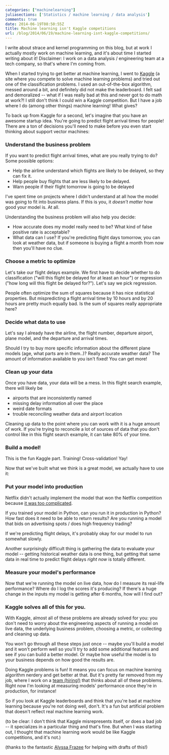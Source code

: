 ```yaml
---
categories: ["machinelearning"]
juliasections: ['Statistics / machine learning / data analysis']
comments: true
date: 2014-06-19T08:50:55Z
title: Machine learning isn't Kaggle competitions
url: /blog/2014/06/19/machine-learning-isnt-kaggle-competitions/
---
```


I write about strace and kernel programming on this blog, but at work
I actually mostly work on machine learning, and it's about time I
started writing about it! Disclaimer: I work on a data analysis /
engineering team at a tech company, so that's where I'm coming from.

When I started trying to get better at machine learning, I went to
[Kaggle](http://www.kaggle.com/) (a site where you compete to solve
machine learning problems) and tried out one of the classification
problems. I used an
out-of-the-box algorithm, messed around a bit, and definitely did not
make the leaderboard. I felt sad and demoralized -- what if I
was really bad at this and never got to do math at work?! I still 
don't think I could win a Kaggle competition. But I have a job where I do
(among other things) machine learning! What gives?

To back up from Kaggle for a second, let's imagine that you have an
awesome startup idea. You're going to predict flight arrival times for
people! There are a ton of decisions you'll need to make before you even
start thinking about support vector machines:

<!--more-->

### Understand the business problem

If you want to predict flight arrival times, what are you really
trying to do? Some possible options:

* Help the airline understand which flights are likely to be delayed, so
  they can fix it.
* Help people buy flights that are less likely to be delayed.
* Warn people if their flight tomorrow is going to be delayed

I've spent time on projects where I didn't understand at all how the
model was going to fit into business plans. If this is you, it *doesn't
matter* how good your model is. At all.

Understanding the business problem will also help you decide:

* How accurate does my model really need to be? What kind of false
  positive rate is acceptable?
* What data can I use? If you're predicting flight days tomorrow, you
  can look at weather data, but if someone is buying a flight a month
  from now then you'll have no clue.

### Choose a metric to optimize

Let's take our flight delays example. We first have to decide whether to
do classification ("will this flight be delayed for at least an hour")
or regression ("how long will this flight be delayed for?"). Let's say
we pick regression.

People often optimize the sum of squares because it has nice statistical
properties. But mispredicting a flight arrival time by 10 hours and by
20 hours are pretty much equally bad. Is the sum of squares really
appropriate here?

### Decide what data to use

Let's say I already have the airline, the flight number, departure
airport, plane model, and the departure and arrival times.

Should I try to buy more specific information about the different plane
models (age, what parts are in them..)? Really accurate weather data?
The amount of information available to you isn't fixed! You can get
more!


### Clean up your data

Once you have data, your data will be a mess. In this flight search
example, there will likely be

* airports that are inconsistently named
* missing delay information all over the place
* weird date formats
* trouble reconciling weather data and airport location

Cleaning up data to the point where you can work with it is a
huge amount of work. If you're trying to reconcile a lot of sources of
data that you don't control like in this flight search example, it can
take 80% of your time.

### Build a model!

This is the fun Kaggle part. Training! Cross-validation! Yay!

Now that we've built what we think is a great model, we actually have to
use it:

### Put your model into production

Netflix didn't actually implement the model that
won the Netflix competition because
[it was too complicated](http://www.forbes.com/sites/ryanholiday/2012/04/16/what-the-failed-1m-netflix-prize-tells-us-about-business-advice/).

If you trained your model in Python, can you run it in production in
Python? How fast does it need to be able to return results? Are you
running a model that bids on advertising spots / does high frequency
trading?

If we're predicting flight delays, it's probably okay for our model to
run somewhat slowly.

Another surprisingly difficult thing is gathering the data to evaluate
your model -- getting historical weather data is one thing, but getting
that same data in real time to predict flight delays *right now* is
totally different.

### Measure your model's performance

Now that we're running the model on live data, how do I measure its
real-life performance? Where do I log the scores it's producing? If
there's a huge change in the inputs my model is getting after 6 months,
how will I find out?


### Kaggle solves all of this for you.

With Kaggle, almost all of these problems are already solved for you:
you don't need to worry about the engineering aspects of running a
model on live data, the underlying business problem, choosing a metric,
or collecting and cleaning up data.

You won't go through all these steps just once -- maybe you'll build a
model and it won't perform well so you'll try to add some additional
features and see if you can build a better model. Or maybe how useful
the model is to your business depends on how good the results are.

Doing Kaggle problems is fun! It means you can focus on machine
learning algorithm nerdery and get better at that. But it's pretty far
removed from my job, where I work on a
[team (hiring!)](https://stripe.com/jobs#data_engineer) that thinks
about all of these problems. Right now I'm looking at measuring
models' performance once they're in production, for instance!

So if you look at Kaggle leaderboards and think that you're bad at
machine learning because you're not doing well, don't. It's a fun but
artificial problem that doesn't reflect real machine learning work.

(to be clear: I don't think that Kaggle misrepresents itself, or does
a bad job -- it specializes in a particular thing and that's fine. But
when I was starting out, I thought that machine learning work would be
like Kaggle competitions, and it's not.)

(thanks to the fantastic [Alyssa Frazee](http://alyssafrazee.com/) for
helping with drafts of this!)
